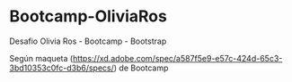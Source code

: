 # Bootcamp-OliviaRos
Desafio Olivia Ros - Bootcamp - Bootstrap

Según maqueta (https://xd.adobe.com/spec/a587f5e9-e57c-424d-65c3-3bd10353c0fc-d3b6/specs/) de Bootcamp
